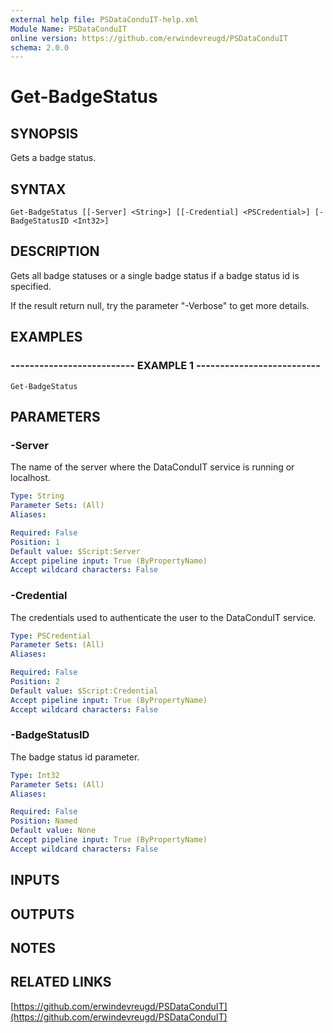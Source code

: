 ```yaml
---
external help file: PSDataConduIT-help.xml
Module Name: PSDataConduIT
online version: https://github.com/erwindevreugd/PSDataConduIT
schema: 2.0.0
---
```


# Get-BadgeStatus

## SYNOPSIS
Gets a badge status.

## SYNTAX

```
Get-BadgeStatus [[-Server] <String>] [[-Credential] <PSCredential>] [-BadgeStatusID <Int32>]
```

## DESCRIPTION
Gets all badge statuses or a single badge status if a badge status id is specified. 

If the result return null, try the parameter "-Verbose" to get more details.

## EXAMPLES

### -------------------------- EXAMPLE 1 --------------------------
```
Get-BadgeStatus
```

## PARAMETERS

### -Server
The name of the server where the DataConduIT service is running or localhost.

```yaml
Type: String
Parameter Sets: (All)
Aliases: 

Required: False
Position: 1
Default value: $Script:Server
Accept pipeline input: True (ByPropertyName)
Accept wildcard characters: False
```

### -Credential
The credentials used to authenticate the user to the DataConduIT service.

```yaml
Type: PSCredential
Parameter Sets: (All)
Aliases: 

Required: False
Position: 2
Default value: $Script:Credential
Accept pipeline input: True (ByPropertyName)
Accept wildcard characters: False
```

### -BadgeStatusID
The badge status id parameter.

```yaml
Type: Int32
Parameter Sets: (All)
Aliases: 

Required: False
Position: Named
Default value: None
Accept pipeline input: True (ByPropertyName)
Accept wildcard characters: False
```

## INPUTS

## OUTPUTS

## NOTES

## RELATED LINKS

[https://github.com/erwindevreugd/PSDataConduIT](https://github.com/erwindevreugd/PSDataConduIT)

